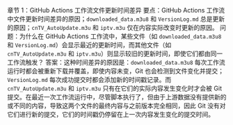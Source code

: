 章节 1：GitHub Actions 工作流文件更新时间差异
要点：GitHub Actions 工作流中文件更新时间差异的原因；`downloaded_data.m3u8` 和 `VersionLog.md` 总是更新的原因；`cnTV_AutoUpdate.m3u` 和 `iptv.m3u` 仅在内容实际改变时更新的原因。
问题：为什么在 GitHub Actions 工作流中，某些文件（如 `downloaded_data.m3u8` 和 `VersionLog.md`）会显示最近的更新时间，而其他文件（如 `cnTV_AutoUpdate.m3u` 和 `iptv.m3u`）则显示较旧的更新时间，即使它们都由同一工作流触发？
答案：这种时间差异的原因是：`downloaded_data.m3u8` 每次工作流运行时都会被重新下载并覆盖，即使内容未变，Git 也会检测到文件变化并提交；`VersionLog.md` 每次成功提交时都会添加新的时间戳记录。而 `cnTV_AutoUpdate.m3u` 和 `iptv.m3u` 只有在它们的实际内容发生变化时才会被 Git 提交。在最近一次工作流运行中，尽管脚本执行了，但由于上游数据没有提供新的或不同的内容，导致这两个文件的最终内容与之前版本完全相同，因此 Git 没有对它们进行新的提交，它们的时间戳仍停留在上一次内容发生变化的提交时间。
